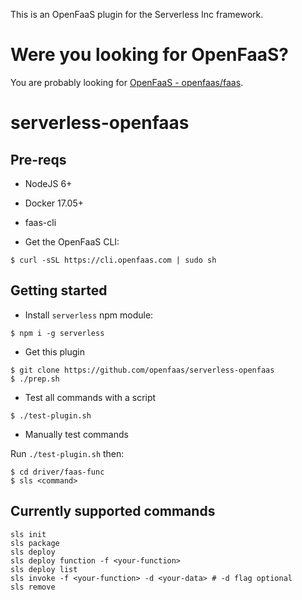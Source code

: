 This is an OpenFaaS plugin for the Serverless Inc framework.

# Were you looking for OpenFaaS?

You are probably looking for [OpenFaaS - openfaas/faas](https://github.com/alexellis/faas).

# serverless-openfaas

## Pre-reqs

* NodeJS 6+
* Docker 17.05+
* faas-cli

* Get the OpenFaaS CLI:

```
$ curl -sSL https://cli.openfaas.com | sudo sh
```

## Getting started

* Install `serverless` npm module:

```
$ npm i -g serverless
```

* Get this plugin

```
$ git clone https://github.com/openfaas/serverless-openfaas
$ ./prep.sh
```

* Test all commands with a script

```
$ ./test-plugin.sh
```

* Manually test commands

Run `./test-plugin.sh` then:
```
$ cd driver/faas-func
$ sls <command>
```

## Currently supported commands

```
sls init
sls package
sls deploy
sls deploy function -f <your-function>
sls deploy list
sls invoke -f <your-function> -d <your-data> # -d flag optional
sls remove
```
